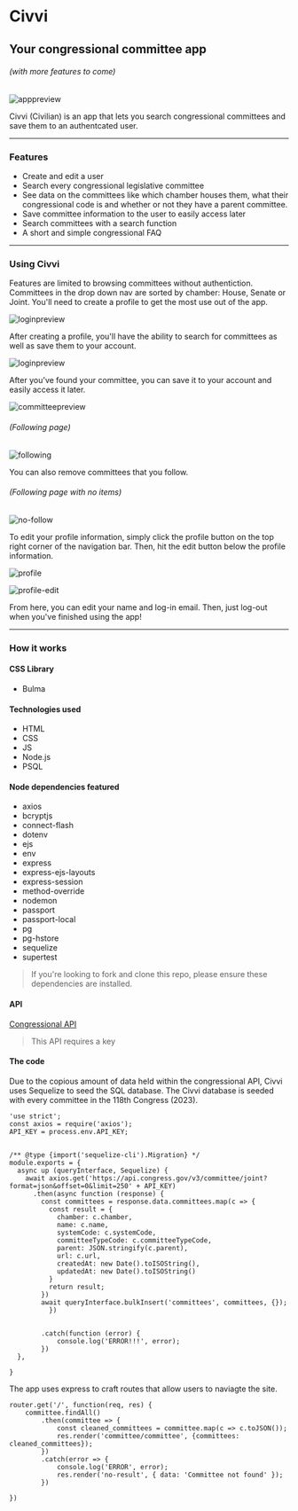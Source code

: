 # Civvi 
## Your congressional committee app
###### (with more features to come)

![apppreview](https://i.imgur.com/gVNHBut.png)

Civvi (Civilian) is an app that lets you search congressional committees and save them to an authentcated user. 

***

### Features
- Create and edit a user 
- Search every congressional legislative committee 
- See data on the committees like which chamber houses them, what their congressional code is and whether or not they have a parent committee. 
- Save committee information to the user to easily access later
- Search committees with a search function
- A short and simple congressional FAQ

***

### Using Civvi 
Features are limited to browsing committees without authentiction. Committees in the drop down nav are sorted by chamber: House, Senate or Joint. You'll need to create a profile to get the most use out of the app. 

![loginpreview](https://i.imgur.com/IPXmPsA.png)

After creating a profile, you'll have the ability to search for committees as well as save them to your account. 

![loginpreview](https://i.imgur.com/ST6NbAX.png)

After you've found your committee, you can save it to your account and easily access it later. 

![committeepreview](https://i.imgur.com/GumytqA.png)
###### (Following page)
![following](https://i.imgur.com/fpsu90g.png)

You can also remove committees that you follow. 

###### (Following page with no items)
![no-follow](https://i.imgur.com/oXNA1MK.png)

To edit your profile information, simply click the profile button on the top right corner of the navigation bar. Then, hit the edit button below the profile information. 

![profile](https://i.imgur.com/bVjsAg9.png)

![profile-edit](https://i.imgur.com/heTX4bF.png)

From here, you can edit your name and log-in email. Then, just log-out when you've finished using the app!

***

### How it works 

#### CSS Library 
- Bulma

#### Technologies used

- HTML
- CSS
- JS
- Node.js
- PSQL

#### Node dependencies featured 

- axios
- bcryptjs
- connect-flash
- dotenv
- ejs
- env 
- express
- express-ejs-layouts
- express-session
- method-override
- nodemon
- passport 
- passport-local
- pg 
- pg-hstore 
- sequelize 
- supertest

> If you're looking to fork and clone this repo, please ensure these dependencies are installed. 

#### API
[Congressional API](https://api.congress.gov/#/)

> This API requires a key

#### The code 

Due to the copious amount of data held within the congressional API, Civvi uses Sequelize to seed the SQL database. The Civvi database is seeded with every committee in the 118th Congress (2023). 

```
'use strict';
const axios = require('axios');
API_KEY = process.env.API_KEY;


/** @type {import('sequelize-cli').Migration} */
module.exports = {
  async up (queryInterface, Sequelize) {
    await axios.get('https://api.congress.gov/v3/committee/joint?format=json&offset=0&limit=250' + API_KEY)
      .then(async function (response) { 
        const committees = response.data.committees.map(c => {
          const result = {
            chamber: c.chamber,
            name: c.name,
            systemCode: c.systemCode,
            committeeTypeCode: c.committeeTypeCode,
            parent: JSON.stringify(c.parent),
            url: c.url,
            createdAt: new Date().toISOString(),
            updatedAt: new Date().toISOString()
          }
          return result; 
        })
        await queryInterface.bulkInsert('committees', committees, {}); 
          })
       
        
        .catch(function (error) {
            console.log('ERROR!!!', error);
        })
  },    
  
}
```
The app uses express to craft routes that allow users to naviagte the site. 

```
router.get('/', function(req, res) {
    committee.findAll()
        .then(committee => {
            const cleaned_committees = committee.map(c => c.toJSON());
            res.render('committee/committee', {committees: cleaned_committees});
        })
        .catch(error => {
            console.log('ERROR', error); 
            res.render('no-result', { data: 'Committee not found' }); 
        })

})
```

